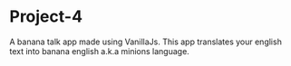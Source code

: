 # Project-4
A banana talk app made using VanillaJs. This app translates your english text into banana english a.k.a minions language.
